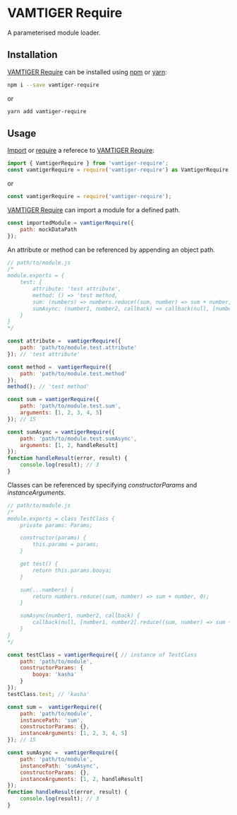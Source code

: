 # VAMTIGER Require
A parameterised module loader.

## Installation
[VAMTIGER Require](https://github.com/vamtiger-project/vamtiger-require) can be installed using [npm](https://www.npmjs.com/) or [yarn]():
```bash
npm i --save vamtiger-require
```
or
```bash
yarn add vamtiger-require
```

## Usage
[Import](https://developer.mozilla.org/en-US/docs/Web/JavaScript/Reference/Statements/import) or [require](https://nodejs.org/api/modules.html#modules_require) a referece to [VAMTIGER Require](https://github.com/vamtiger-project/vamtiger-require):
```typescript
import { VamtigerRequire } from 'vamtiger-require';
const vamtigerRequire = require('vamtiger-require') as VamtigerRequire;
```
or
```javascript
const vamtigerRequire = require('vamtiger-require');
```

[VAMTIGER Require](https://github.com/vamtiger-project/vamtiger-require) can import a module for a defined path.
```javascript
const importedModule = vamtigerRequire({
    path: mockDataPath
});
```

An attribute or method can be referenced by appending an object path.
```javascript
// path/to/module.js
/*
module.exports = {
    test: {
        attribute: 'test attribute',
        method: () => 'test method,
        sum: (numbers) => numbers.reduce((sum, number) => sum + number, 0),
        sumAsync: (number1, number2, callback) => callback(null, [number1, number2].reduce((sum, number) => sum + number, 0))
    }
}
*/

const attribute =  vamtigerRequire({
    path: 'path/to/module.test.attribute'
}); // 'test attribute'

const method =  vamtigerRequire({
    path: 'path/to/module.test.method'
});
method(); // 'test method'

const sum = vamtigerRequire({
    path: 'path/to/module.test.sum',
    arguments: [1, 2, 3, 4, 5]
}); // 15

const sumAsync = vamtigerRequire({
    path: 'path/to/module.test.sumAsync',
    arguments: [1, 2, handleResult]
});
function handleResult(error, result) {
    console.log(result); // 3
}
```

Classes can be referenced by specifying _*constructorParams*_ and _*instanceArguments*_.
```javascript
// path/to/module.js
/*
module.exports = class TestClass {
    private params: Params;

    constructor(params) {
        this.params = params;
    }

    get test() {
        return this.params.booya;
    }

    sum(...numbers) {
        return numbers.reduce((sum, number) => sum + number, 0);
    }

    sumAsync(number1, number2, callback) {
        callback(null, [number1, number2].reduce((sum, number) => sum + number, 0));
    }
}
*/

const testClass = vamtigerRequire({ // instance of TestClass
    path: 'path/to/module',
    constructorParams: {
        booya: 'kasha'
    }
});
testClass.test; // 'kasha'

const sum =  vamtigerRequire({
    path: 'path/to/module',
    instancePath: 'sum',
    constructorParams: {},
    instanceArguments: [1, 2, 3, 4, 5]
}); // 15

const sumAsync =  vamtigerRequire({
    path: 'path/to/module',
    instancePath: 'sumAsync',
    constructorParams: {},
    instanceArguments: [1, 2, handleResult]
});
function handleResult(error, result) {
    console.log(result); // 3
}
```